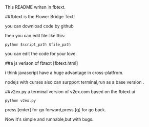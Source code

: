 This README writen in fbtext.

##fbtext is the Flower Bridge Text!

you can download code by github

then you can edit file like this:

    python $script_path $file_path

you can edit the code for your love.


##a js verison of fbtext [fbtext.html]

i think javascript have a huge advantage in cross-platfrom.

nodejs with curses also can surpport terminal,run as a  base version .

##v2ex.py a terminal version of v2ex.com based on the fbtext ui

    python v2ex.py

press [enter] for go forward,press [q] for go back.

Now it's simple and runnable,but with bugs. 
